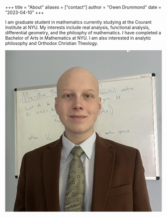 +++
title = "About"
aliases = ["contact"]
author = "Owen Drummond"
date = "2023-04-10"
+++

I am graduate student in mathematics currently studying at the Courant Institute at NYU. My interests include real analysis, functional analysis, differential geometry, and the philosphy of mathematics. I have completed a Bachelor of Arts in Mathematics at NYU. I am also interested in analytic philosophy and Orthodox Christian Theology.

![Me in 2023](portrait.jpg)